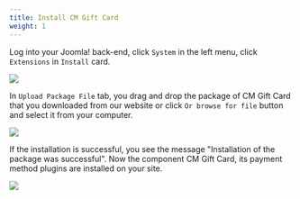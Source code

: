 ```yaml
---
title: Install CM Gift Card
weight: 1
---
```


Log into your Joomla! back-end, click `System` in the left menu, click `Extensions` in `Install` card.

![](/images/installation_01.jpg)

In `Upload Package File` tab, you drag and drop the package of CM Gift Card that you downloaded from our website or click `Or browse for file` button and select it from your computer.

![](/images/installation_02.jpg)

If the installation is successful, you see the message "Installation of the package was successful". Now the component CM Gift Card, its payment method plugins are installed on your site.

![](/images/installation_03.jpg)
